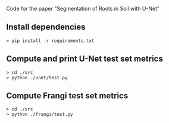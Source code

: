 Code for the paper "Segmentation of Roots in Soil with U-Net"


## Install dependencies
    > pip install -r requirements.txt


## Compute and print U-Net test set metrics
    > cd ./src
    > python ./unet/test.py


## Compute Frangi test set metrics
    > cd ./src
    > python ./frangi/test.py
